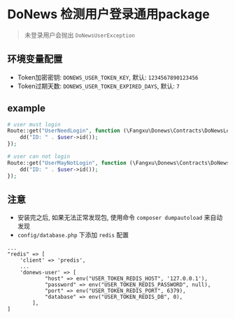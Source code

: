 # DoNews 检测用户登录通用package

> 未登录用户会抛出 `DoNewsUserException` 

## 环境变量配置
- Token加密密钥: `DONEWS_USER_TOKEN_KEY`, 默认: `1234567890123456`
- Token过期天数: `DONEWS_USER_TOKEN_EXPIRED_DAYS`, 默认: `7` 

## example

```php
# user must login
Route::get("UserNeedLogin", function (\Fangxu\Donews\Contracts\DoNewsLoginUser $user) {
    dd("ID: " . $user->id());
});

# user can not login
Route::get("UserMayNotLogin", function (\Fangxu\Donews\Contracts\DoNewsUser $user) {
    dd("ID: " . $user->id());
});
```

## 注意
- 安装完之后, 如果无法正常发现包, 使用命令 `composer dumpautoload` 来自动发现
- `config/database.php` 下添加 `redis` 配置
```
...
"redis" => [
	'client' => 'predis',
	...
 	'donews-user' => [
            "host" => env("USER_TOKEN_REDIS_HOST", '127.0.0.1'),
            "password" => env("USER_TOKEN_REDIS_PASSWORD", null),
            "port" => env("USER_TOKEN_REDIS_PORT", 6379),
            "database" => env("USER_TOKEN_REDIS_DB", 0),
        ],
]
```

